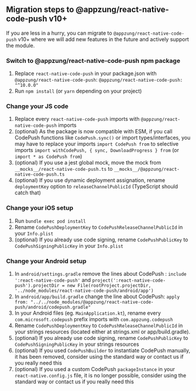 ## Migration steps to @appzung/react-native-code-push v10+

If you are less in a hurry, you can migrate to `@appzung/react-native-code-push` v10+ where we will add new features in the future and actively support the module.

### Switch to @appzung/react-native-code-push npm package

1. Replace `react-native-code-push` in your package.json with `@appzung/react-native-code-push`: `@appzung/react-native-code-push: "^10.0.0"`
2. Run `npm install` (or `yarn` depending on your project)

### Change your JS code

1. Replace every `react-native-code-push` imports with `@appzung/react-native-code-push` imports
2. (optional) As the package is now compatible with ESM, if you call CodePush functions like `CodePush.sync()` or import types/interfaces, you may have to replace your imports `import CodePush from` to selective imports `import withCodePush, { sync, DownloadProgress } from` (or `import * as CodePush from`)
3. (optional) If you use a jest global mock, move the mock from `__mocks__/react-native-code-push.ts` to `__mocks__/@appzung/react-native-code-push.ts`
4. (optional) If you use dynamic deployment assignation, rename `deploymentKey` option to `releaseChannelPublicId` (TypeScript should catch that)

### Change your iOS setup

1. Run `bundle exec pod install`
2. Rename `CodePushDeploymentKey` to `CodePushReleaseChannelPublicId` in your `Info.plist`
3. (optional) If you already use code signing, rename `CodePushPublicKey` to `CodePushSigningPublicKey` in your `Info.plist`

### Change your Android setup

1. In `android/settings.gradle` remove the lines about CodePush : `include ':react-native-code-push'` and `project(':react-native-code-push').projectDir = new File(rootProject.projectDir, '../node_modules/react-native-code-push/android/app')`
2. In `android/app/build.gradle` change the line about CodePush: `apply from: "../../node_modules/@appzung/react-native-code-push/android/codepush.gradle"`
3. In your Android files (eg. `MainApplication.kt`), rename every `com.microsoft.codepush` prefix imports with `com.appzung.codepush`
4. Rename `CodePushDeploymentKey` to `CodePushReleaseChannelPublicId` in your strings resources (located either at strings.xml or app/build.gradle).
5. (optional) If you already use code signing, rename `CodePushPublicKey` to `CodePushSigningPublicKey` in your strings resources
6. (optional) If you used `CodePushBuilder` to instantiate CodePush manually, it has been removed, consider using the standard way or contact us if you really need this
7. (optional) If you used a custom CodePush `packageInstance` in your `react-native.config.js` file, it is no longer possible, consider using the standard way or contact us if you really need this
